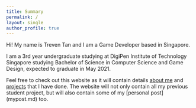 ```yaml
---
title: Summary
permalink: /
layout: single
author_profile: true
---
```


Hi! My name is Treven Tan and I am a Game Developer based in Singapore.  

I am a 3rd year undergraduate studying at DigiPen Institute of Technology Singapore studying Bachelor of Science in Computer Science and Game Design, expected to graduate in May 2021.  

Feel free to check out this website as it will contain details [about me](about.md) and [projects](projects.md) that I have done. The website will not only contain all my previous student project, but will also contain some of my [personal post] (mypost.md) too.  

